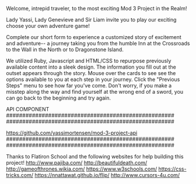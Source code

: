 Welcome, intrepid traveler, to the most exciting Mod 3 Project in the Realm!

Lady Yassi, Lady Genevieve and Sir Liam invite you to play our exciting choose your own adventure game!  

Complete our short form to experience a customized story of excitement and adventure-- a journey taking you from the humble Inn at the Crossroads to the Wall in the North or to Dragonstone Island.

We utilized Ruby, Javascript and HTML/CSS to repurpose previously available content into a sleek design.  The information you fill out at the outset appears through the story. Mouse over the cards to see see the options available to you at each step in your journey.  Click the "Previous Steps" menu to see how far you've come.  Don't worry, if you make a misstep along the way and find yourself at the wrong end of a sword, you can go back to the beginning and try again.

API COMPONENT  
####################################################
####################################################

https://github.com/yassimortensen/mod-3-project-api
####################################################
####################################################

Thanks to Flatiron School and the following websites for help building this project!
http://www.pajiba.com/
http://beautifuldeath.com/
http://gameofthrones.wikia.com/
https://www.w3schools.com/
https://css-tricks.com/
https://nnattawat.github.io/flip/
http://www.cursors-4u.com/
